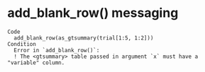 # add_blank_row() messaging

    Code
      add_blank_row(as_gtsummary(trial[1:5, 1:2]))
    Condition
      Error in `add_blank_row()`:
      ! The <gtsummary> table passed in argument `x` must have a "variable" column.

